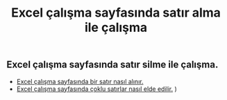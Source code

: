 ﻿---
title: Excel çalışma sayfasında satır alma ile çalışma
second_title: Aspose.Cells Cloud Documen
linktitle: Ge
type: docs
url: /tr/rows/get/
keywords: Working with getting row on an Excel worksheet. How to add rows on an Excel worksheet
description: Aspose.Cells Cloud REST API, bir Excel çalışma sayfasında satır almayı destekler. SDK, geliştirme dili türlerini destekler. Android, C#, Go, Java, NodeJS, Perl, PHP, Python, Ruby ve Swift'i içerir
weight: 20
---
## Excel çalışma sayfasında satır silme ile çalışma.

- [Excel çalışma sayfasında bir satır nasıl alınır.](/cells/tr/rows/get/row/) 
- [Excel çalışma sayfasında çoklu satırlar nasıl elde edilir.](/cells/tr/rows/get/rows/) ) 
